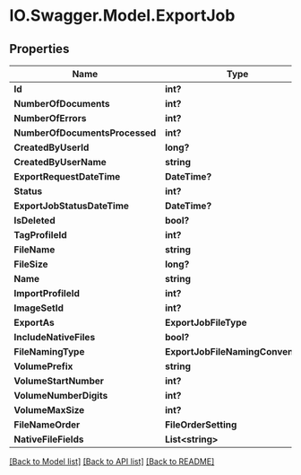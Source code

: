 # IO.Swagger.Model.ExportJob
## Properties

Name | Type | Description | Notes
------------ | ------------- | ------------- | -------------
**Id** | **int?** |  | [optional] 
**NumberOfDocuments** | **int?** |  | [optional] 
**NumberOfErrors** | **int?** |  | [optional] 
**NumberOfDocumentsProcessed** | **int?** |  | [optional] 
**CreatedByUserId** | **long?** |  | [optional] 
**CreatedByUserName** | **string** |  | [optional] 
**ExportRequestDateTime** | **DateTime?** |  | [optional] 
**Status** | **int?** |  | [optional] 
**ExportJobStatusDateTime** | **DateTime?** |  | [optional] 
**IsDeleted** | **bool?** |  | [optional] 
**TagProfileId** | **int?** |  | [optional] 
**FileName** | **string** |  | [optional] 
**FileSize** | **long?** |  | [optional] 
**Name** | **string** |  | [optional] 
**ImportProfileId** | **int?** |  | [optional] 
**ImageSetId** | **int?** |  | [optional] 
**ExportAs** | **ExportJobFileType** |  | [optional] 
**IncludeNativeFiles** | **bool?** |  | [optional] 
**FileNamingType** | **ExportJobFileNamingConvention** |  | [optional] 
**VolumePrefix** | **string** |  | [optional] 
**VolumeStartNumber** | **int?** |  | [optional] 
**VolumeNumberDigits** | **int?** |  | [optional] 
**VolumeMaxSize** | **int?** |  | [optional] 
**FileNameOrder** | **FileOrderSetting** |  | [optional] 
**NativeFileFields** | **List&lt;string&gt;** |  | [optional] 

[[Back to Model list]](../README.md#documentation-for-models) [[Back to API list]](../README.md#documentation-for-api-endpoints) [[Back to README]](../README.md)

